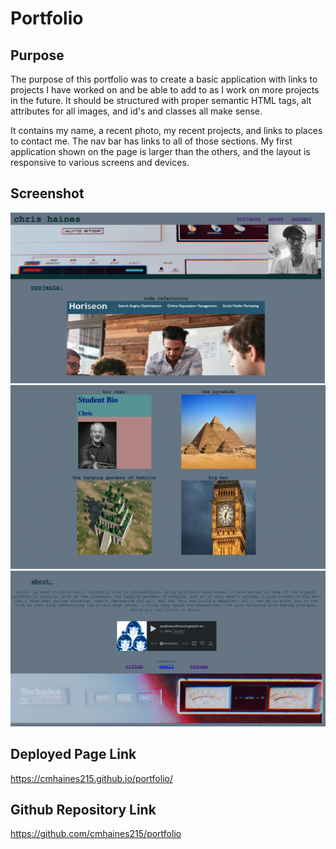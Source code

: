 # Portfolio

## Purpose

The purpose of this portfolio was to create a basic application with links to projects I have worked on and be able to add to as I work on more projects in the future. It should be structured with proper semantic HTML tags, alt attributes for all images, and id's and classes all make sense.

It contains my name, a recent photo, my recent projects, and links to places to contact me. The nav bar has links to all of those sections. My first application shown on the page is larger than the others, and the layout is responsive to various screens and devices.

## Screenshot
![](./assets/images/portfolioscreenshot1.png)
![](./assets/images/portfolioscreenshot2.png)
![](./assets/images/portfolioscreenshot3.png)

## Deployed Page Link 

https://cmhaines215.github.io/portfolio/

## Github Repository Link

https://github.com/cmhaines215/portfolio